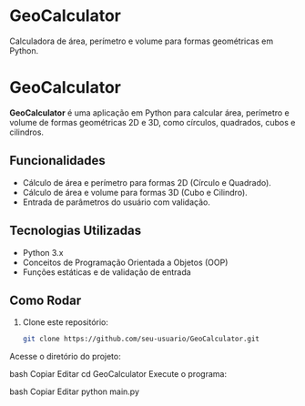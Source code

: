 # GeoCalculator
Calculadora de área, perímetro e volume para formas geométricas em Python.

# GeoCalculator

**GeoCalculator** é uma aplicação em Python para calcular área, perímetro e volume de formas geométricas 2D e 3D, como círculos, quadrados, cubos e cilindros.

## Funcionalidades

- Cálculo de área e perímetro para formas 2D (Círculo e Quadrado).
- Cálculo de área e volume para formas 3D (Cubo e Cilindro).
- Entrada de parâmetros do usuário com validação.

## Tecnologias Utilizadas

- Python 3.x
- Conceitos de Programação Orientada a Objetos (OOP)
- Funções estáticas e de validação de entrada

## Como Rodar

1. Clone este repositório:
   ```bash
   git clone https://github.com/seu-usuario/GeoCalculator.git
Acesse o diretório do projeto:

bash
Copiar
Editar
cd GeoCalculator
Execute o programa:

bash
Copiar
Editar
python main.py